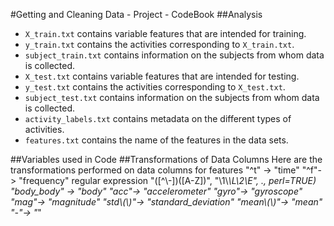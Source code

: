 #Getting and Cleaning Data - Project - CodeBook
##Analysis
<ul>
<li><code>X_train.txt</code> contains variable features that are intended for training.</li>
<li><code>y_train.txt</code> contains the activities corresponding to <code>X_train.txt</code>.</li>
<li><code>subject_train.txt</code> contains information on the subjects from whom data is collected.</li>
<li><code>X_test.txt</code> contains variable features that are intended for testing.</li>
<li><code>y_test.txt</code> contains the activities corresponding to <code>X_test.txt</code>.</li>
<li><code>subject_test.txt</code> contains information on the subjects from whom data is collected.</li>
<li><code>activity_labels.txt</code> contains metadata on the different types of activities.</li>
<li><code>features.txt</code> contains the name of the features in the data sets.</li>
</ul>

##Variables used in Code
##Transformations of Data Columns
Here are the transformations performed on data columns for features
"^t" -> "time"
"^f"-> "frequency"
regular expression "([^\\-])([A-Z])", "\\1\\_\\L\\2\\E", ., perl=TRUE) 
"body_body" -> "body"
"acc"-> "accelerometer"
"gyro"-> "gyroscope"
"mag"-> "magnitude"
"std\\(\\)"-> "standard_deviation"
"mean\\(\\)"-> "mean"
"-"-> "_"
